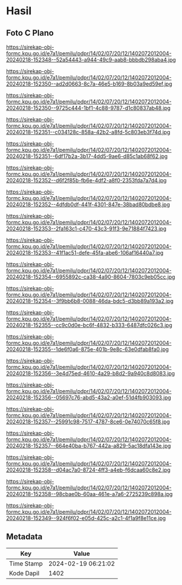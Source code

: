 # Hasil

## Foto C Plano

https://sirekap-obj-formc.kpu.go.id/e7a1/pemilu/pdpr/14/02/07/20/12/1402072012004-20240218-152348--52a54443-a944-49c9-aab8-bbbdb298aba4.jpg

https://sirekap-obj-formc.kpu.go.id/e7a1/pemilu/pdpr/14/02/07/20/12/1402072012004-20240218-152350--ad2d0663-8c7a-46e5-b169-8b03a9ed59ef.jpg

https://sirekap-obj-formc.kpu.go.id/e7a1/pemilu/pdpr/14/02/07/20/12/1402072012004-20240218-152350--9725c444-1bf1-4c88-9787-d1c80837ab48.jpg

https://sirekap-obj-formc.kpu.go.id/e7a1/pemilu/pdpr/14/02/07/20/12/1402072012004-20240218-152351--c034128c-858a-42b2-a8fd-5c803eb3f74d.jpg

https://sirekap-obj-formc.kpu.go.id/e7a1/pemilu/pdpr/14/02/07/20/12/1402072012004-20240218-152351--6df17b2a-3b17-4dd5-9ae6-d85c1ab68f62.jpg

https://sirekap-obj-formc.kpu.go.id/e7a1/pemilu/pdpr/14/02/07/20/12/1402072012004-20240218-152352--d6f2f85b-fb6e-4df2-a8f0-2353fda7a7d4.jpg

https://sirekap-obj-formc.kpu.go.id/e7a1/pemilu/pdpr/14/02/07/20/12/1402072012004-20240218-152352--4dfdb0df-441f-4301-847e-38bad80bdbe8.jpg

https://sirekap-obj-formc.kpu.go.id/e7a1/pemilu/pdpr/14/02/07/20/12/1402072012004-20240218-152353--2fa163c1-c470-43c3-91f3-9e71884f7423.jpg

https://sirekap-obj-formc.kpu.go.id/e7a1/pemilu/pdpr/14/02/07/20/12/1402072012004-20240218-152353--41f1ac51-defe-45fa-abe6-106af16440a7.jpg

https://sirekap-obj-formc.kpu.go.id/e7a1/pemilu/pdpr/14/02/07/20/12/1402072012004-20240218-152354--6955892c-ca38-4a90-8604-7803c9eb05cc.jpg

https://sirekap-obj-formc.kpu.go.id/e7a1/pemilu/pdpr/14/02/07/20/12/1402072012004-20240218-152354--3f9bb6b8-0088-46da-bdc5-d3bb89a193a2.jpg

https://sirekap-obj-formc.kpu.go.id/e7a1/pemilu/pdpr/14/02/07/20/12/1402072012004-20240218-152355--cc9c0d0e-bc6f-4832-b333-6487dfc026c3.jpg

https://sirekap-obj-formc.kpu.go.id/e7a1/pemilu/pdpr/14/02/07/20/12/1402072012004-20240218-152355--1de6f0a6-875e-401b-9e8c-63e0dfab8fa0.jpg

https://sirekap-obj-formc.kpu.go.id/e7a1/pemilu/pdpr/14/02/07/20/12/1402072012004-20240218-152356--3e4d75ed-4610-4a29-b8d2-9a940c8d8083.jpg

https://sirekap-obj-formc.kpu.go.id/e7a1/pemilu/pdpr/14/02/07/20/12/1402072012004-20240218-152356--05697c76-abd5-43a2-a0ef-51d4fb903093.jpg

https://sirekap-obj-formc.kpu.go.id/e7a1/pemilu/pdpr/14/02/07/20/12/1402072012004-20240218-152357--25991c98-7517-4787-8ce6-0e74070c65f8.jpg

https://sirekap-obj-formc.kpu.go.id/e7a1/pemilu/pdpr/14/02/07/20/12/1402072012004-20240218-152357--664e40ba-b767-442a-a829-5ac18dfa143e.jpg

https://sirekap-obj-formc.kpu.go.id/e7a1/pemilu/pdpr/14/02/07/20/12/1402072012004-20240218-152358--d04ac7a0-8724-4ff3-a4eb-f6dcaa60c8e2.jpg

https://sirekap-obj-formc.kpu.go.id/e7a1/pemilu/pdpr/14/02/07/20/12/1402072012004-20240218-152358--98cbae0b-60aa-461e-a7a6-2725239c898a.jpg

https://sirekap-obj-formc.kpu.go.id/e7a1/pemilu/pdpr/14/02/07/20/12/1402072012004-20240218-152349--924f6f02-e05d-425c-a2c1-4f1a9f8e11ce.jpg


## Metadata

| Key        | Value               |
| ---------- | ------------------- |
| Time Stamp | 2024-02-19 06:21:02 |
| Kode Dapil | 1402                |




